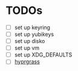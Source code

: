 # TODOs

- [ ] set up keyring
- [ ] set up yubikeys
- [ ] set up disko
- [ ] set up vm
- [ ] set up XDG_DEFAULTS
- [ ] [hyprgrass](https://github.com/horriblename/hyprgrass)
